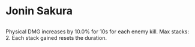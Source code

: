 # Jonin Sakura

## 

Physical DMG increases by 10.0% for 10s for each enemy kill. Max stacks: 2. Each stack gained resets the duration.